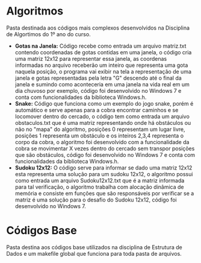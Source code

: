 # Algoritmos
 Pasta destinada aos códigos mais complexos desenvolvidos na Disciplina de Algortimos do 1º ano do curso.

 - **Gotas na Janela:** Código recebe como entrada um arquivo matriz.txt contendo coordenadas de gotas contidas em uma janela, o código cria uma matriz 12x12 para representar essa janela, as coordenas informadas no arquivo receberão um inteiro que representa uma gota naquela posição, o programa vai exibir na tela a representação de uma janela e gotas representadas pela letra "G" descendo até o final da janela e sumindo como aconteceria em uma janela na vida real em um dia chuvoso por exemplo, código foi desenvolvido no Windows 7 e conta com funcionalidades da biblioteca Windows.h.
 - **Snake:** Código que funciona como um exemplo do jogo snake, porém é automático e serve apenas para a cobra encontrar caminhos e se locomover dentro do cercado, o código tem como entrada um arquivo obstaculos.txt que é uma matriz representando onde há obstáculos ou não no "mapa" do algoritmo, posições 0 representam um lugar livre, posições 1 representa um obstáculo e os inteiros 2,3,4 representa o corpo da cobra, o algoritmo foi desenvolvido com a funcionalidade da cobra se movimentar X vezes dentro do cercado sem transpor posições que são obstáculos, código foi desenvolvido no Windows 7 e conta com funcionalidades da biblioteca Windows.h.
 - **Sudoku 12x12:** O código serve para informar se dado uma matriz 12x12 esta representa uma solução para um sudoku 12x12, o algoritmo possui como entrada um arquivo Sudoku12x12.txt que é a matriz informada para tal verificação, o algoritmo trabalha com alocação dinâmica de memória e consiste em funções que são responsáveis por verificar se a matriz é uma solução para o desafio do Sudoku 12x12, código foi desenvolvido no Windows 7.
 
# Códigos Base
Pasta destina aos códigos base utilizados na disciplina de Estrutura de Dados e um makefile global que funciona para toda pasta de arquivos.
